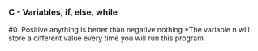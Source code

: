 ### C - Variables, if, else, while
#0. Positive anything is better than negative nothing
*The variable n will store a different value every time you will run this program

